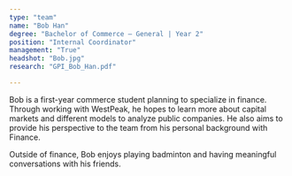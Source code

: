 ```yaml
---
type: "team"
name: "Bob Han"
degree: "Bachelor of Commerce – General | Year 2"
position: "Internal Coordinator"
management: "True"
headshot: "Bob.jpg"
research: "GPI_Bob_Han.pdf"

---
```


Bob is a first-year commerce student planning to specialize in finance. Through working with WestPeak, he hopes to learn more about capital markets and different models to analyze public companies. He also aims to provide his perspective to the team from his personal background with Finance.


Outside of finance, Bob enjoys playing badminton and having meaningful conversations with his friends.
